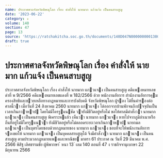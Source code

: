 ```yaml
---
name: ประกาศศาลจังหวัดพิษณุโลก เรื่อง คำสั่งให้ นายมาก แก้วแจ้ง เป็นคนสาบสูญ
date: '2023-06-22'
category: ง
volume: 140
section: 47
page: 13
source: 'https://ratchakitcha.soc.go.th/documents/140D047N0000000001300.pdf'
draft: true
---
```


# ประกาศศาลจังหวัดพิษณุโลก เรื่อง คำสั่งให้ นายมาก แก้วแจ้ง เป็นคนสาบสูญ

ประกาศศาลจังหวัดพิษณุโลก เรื่อง คําสั่งให้ นายมาก แกวแจง เป็นคนสาบสูญ คดีแพงหมายเลขดําที่ พ 9/2566 คดีแพงหมายเลขแดงที่ พ 182/2566 ด้วย พนักงานอัยการ สํานักงานอัยการคุมครองสิทธิและชวยเหลือทางกฎหมายและการบังคับคดี จังหวัดพิษณุโลก ผู้รอง ได้ยื่นคํารองต่อศาลนี้วา เมื่อวันที่ 24 สิงหาคม 2560 นายมาก แกวแจง ได้ออกจากบ้านพักจนถึงปจจุบันเป็นเวลาเกินกวาหาป โดยไม่มีใครรูแนชัด วายังมีชีวิตอยู่หรือไม่ ขอให้ศาลมีคําสั่งวา นายมาก แกวแจง เป็นคนสาบสูญ พิเคราะหแล้ว เห็นวา นายมาก แกวแจง หายไปจากภูมิลําเนาหรือถิ่นที่อยู่ไม่มีใครรูแนวา ยังมีชีวิตอยู่หรือไม่ตลอดระยะเวลาเกินกวาหาป นายกมล แกวแจง เป็นบุตรโดยชอบด้วยกฎหมายของ นายมาก แกวแจง ชอบที่จะให้พนักงานอัยการรองขอให้ นายมาก แกวแจง เป็นบุคคลสาบสูญได้ จึงมีคําสั่งวา นายมาก แกวแจง เป็นคนสาบสูญ ตามประมวลกฎหมายแพงและพาณิชย มาตรา 61 ประกาศ ณ วันที่ 29 มีนาคม พ.ศ. 2566 พิสิฐ เลิศธรรมชัย ผู้พิพากษา ้ หนา 13 ่ เลม 140 ตอนที่ 47 ง ราชกิจจานุเบกษา 22 มิถุนายน 2566
